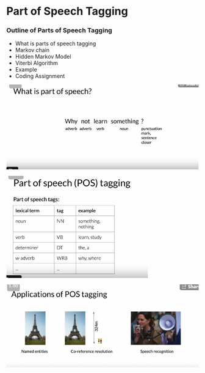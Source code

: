 # Part of Speech Tagging

### Outline of Parts of Speech Tagging  

* What is parts of speech tagging 
* Markov chain
* Hidden Markov Model  
* Viterbi Algorithm 
* Example
* Coding Assignment

![](.gitbook/assets/image%20%2827%29.png)

![](.gitbook/assets/image%20%2831%29.png)

![](.gitbook/assets/image%20%2832%29.png)



